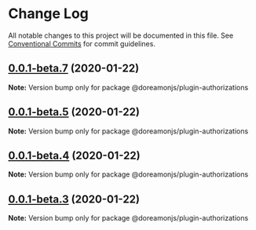 # Change Log

All notable changes to this project will be documented in this file.
See [Conventional Commits](https://conventionalcommits.org) for commit guidelines.

## [0.0.1-beta.7](https://github.com/doreamonjs/doreamon/compare/v0.0.1-beta.6...v0.0.1-beta.7) (2020-01-22)

**Note:** Version bump only for package @doreamonjs/plugin-authorizations





## [0.0.1-beta.5](https://github.com/doreamonjs/doreamon/compare/v0.0.1-beta.4...v0.0.1-beta.5) (2020-01-22)

**Note:** Version bump only for package @doreamonjs/plugin-authorizations





## [0.0.1-beta.4](https://github.com/doreamonjs/doreamon/compare/v0.0.1-beta.3...v0.0.1-beta.4) (2020-01-22)

**Note:** Version bump only for package @doreamonjs/plugin-authorizations





## [0.0.1-beta.3](https://github.com/doreamonjs/doreamon/compare/v0.0.1-beta.2...v0.0.1-beta.3) (2020-01-22)

**Note:** Version bump only for package @doreamonjs/plugin-authorizations
